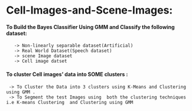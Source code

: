 # Cell-Images-and-Scene-Images:


  #### To Build the Bayes Classifier Using GMM and Classify the following dataset:
    
       -> Non-linearly separable dataset(Artificial)
       -> Real World Dataset(Speech dataset)
       -> scene Image dataset
       -> Cell image datset
  ####   To cluster  Cell images’ data into SOME clusters :
     -> To Cluster the Data into 3 clusters using K-Means and Clustering using GMM .
     -> To Segment the test Images using  both the clustering techniques i.e K-means Clustering  and Clustering using GMM        
          

